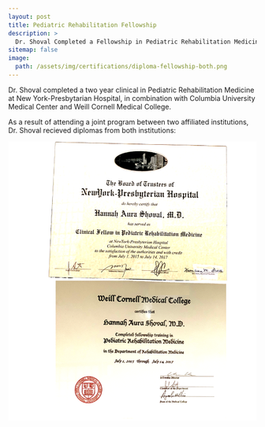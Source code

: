 ```yaml
---
layout: post
title: Pediatric Rehabilitation Fellowship
description: >
  Dr. Shoval Completed a Fellowship in Pediatric Rehabilitation Medicine
sitemap: false
image:
  path: /assets/img/certifications/diploma-fellowship-both.png
---
```


Dr. Shoval completed a two year clinical in Pediatric Rehabilitation Medicine at
New York-Presbytarian Hospital, in combination with Columbia University Medical Center and Weill Cornell Medical College.

As a result of attending a joint program between two affiliated institutions, Dr. Shoval recieved diplomas from both institutions:

<img align="left" alt="NYP/Columbia Fellowship Diploma" src="/assets/img/certifications/diploma-fellowship-nyp.png" />

<img align="right" alt="Cornell Fellowship Diploma" src="/assets/img/certifications/diploma-fellowship-cornell.png" />
